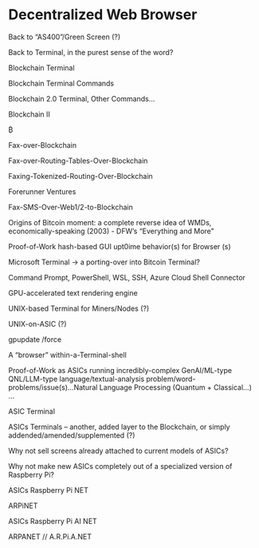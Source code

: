 # Decentralized Web Browser

Back to “AS400”/Green Screen (?)

Back to Terminal, in the purest sense of the word?

Blockchain Terminal

Blockchain Terminal Commands

Blockchain 2.0 Terminal, Other Commands…

Blockchain II

₿

Fax-over-Blockchain

Fax-over-Routing-Tables-Over-Blockchain

Faxing-Tokenized-Routing-Over-Blockchain

Forerunner Ventures

Fax-SMS-Over-Web1/2-to-Blockchain

Origins of Bitcoin moment: a complete reverse idea of WMDs, economically-speaking (2003) - DFW’s “Everything and More”

Proof-of-Work hash-based GUI upt0ime behavior(s) for Browser (s)

Microsoft Terminal → a porting-over into Bitcoin Terminal?

Command Prompt, PowerShell, WSL, SSH, Azure Cloud Shell Connector

GPU-accelerated text rendering engine

UNIX-based Terminal for Miners/Nodes (?)

UNIX-on-ASIC (?)

gpupdate /force

A “browser” within-a-Terminal-shell

Proof-of-Work as ASICs running incredibly-complex GenAI/ML-type QNL/LLM-type language/textual-analysis problem/word-problems/issue(s)...Natural Language Processing (Quantum + Classical…) …

ASIC Terminal

ASICs Terminals – another, added layer to the Blockchain, or simply addended/amended/supplemented (?)

Why not sell screens already attached to current models of ASICs?

Why not make new ASICs completely out of a specialized version of Raspberry Pi?

ASICs Raspberry Pi NET

ARPiNET

ASICs Raspberry Pi AI NET

ARPANET // A.R.Pi.A.NET
